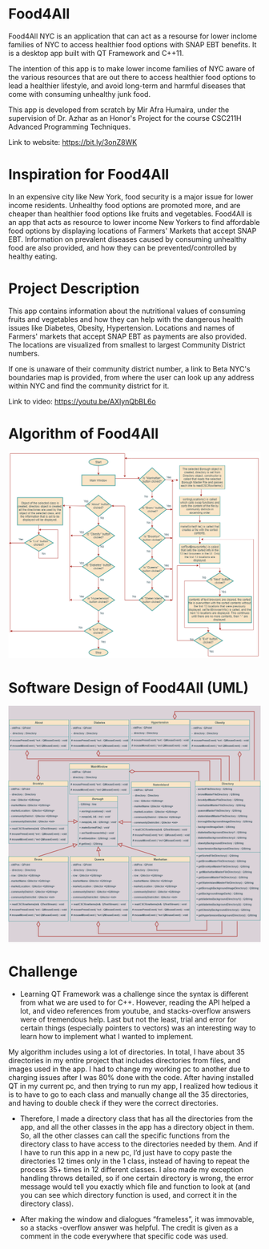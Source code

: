 # Food4All

Food4All NYC is an application that can act as a resourse for lower inclome families of NYC to access healthier food options with SNAP EBT benefits. It is a desktop app built with QT Framework and C++11.

The intention of this app is to make lower income families of NYC aware of the various resources that are out there to access healthier food options to lead a healthier lifestyle, and avoid long-term and harmful diseases that come with consuming unhealthy junk food.

This app is developed from scratch by Mir Afra Humaira, under the supervision of Dr. Azhar as an Honor's Project for the course CSC211H Advanced Programming Techniques. 

Link to website: https://bit.ly/3onZ8WK


# Inspiration for Food4All
In an expensive city like New York, food security is a major issue for lower income residents. Unhealthy food options are promoted more, and are cheaper than healthier food options like fruits and vegetables. Food4All is an app that acts as resource to lower income New Yorkers to find affordable food options by displaying locations of Farmers' Markets that accept SNAP EBT. Information on prevalent diseases caused by consuming unhealthy food are also provided, and how they can be prevented/controlled by healthy eating.

# Project Description

This app contains information about the nutritional values of consuming fruits and vegetables and how they can help with the dangerous health issues like Diabetes, Obesity, Hypertension. Locations and names of Farmers' markets that accept SNAP EBT as payments are also provided. The locations are visualized from smallest to largest Community District numbers.

If one is unaware of their community district number, a link to Beta NYC's boundaries map is provided, from where the user can look up any address within NYC and find the community district for it.

Link to video: https://youtu.be/AXlynQbBL6o

# Algorithm of Food4All

![alt text](media/flowchart2.png)

# Software Design of Food4All (UML)

![alt text](media/UML.png)

# Challenge

* Learning QT Framework was a challenge since the syntax is different from what we are used to for C++. However, reading the API helped a lot, and video references from youtube, and stacks-overflow answers were of tremendous help. Last but not the least, trial and error for certain things (especially pointers to vectors) was an interesting way to learn how to implement what I wanted to implement.

My algorithm includes using a lot of directories. In total, I have about 35 directories in my entire project that includes directories from files, and images used in the app. I had to change my working pc to another due to charging issues after I was 80% done with the code. After having installed QT in my current pc, and then trying to run my app, I realized how tedious it is to have to go to each class and manually change all the 35 directories, and having to double check if they were the correct directories. 



* Therefore, I made a directory class that has all the directories from the app, and all the other classes in the app has a directory object in them. So, all the other classes can call the specific functions from the directory class to have access to the directories needed by them. And if I have to run this app in a new pc, I’d just have to copy paste the directories 12 times only in the 1 class, instead of having to repeat the process 35+ times in 12 different classes. I also made my exception  handling throws detailed, so if one certain directory is wrong, the error message would tell you exactly which file and function to look at (and you can see which directory function is used, and correct it in the directory class).



* After making the window and dialogues “frameless”, it was immovable, so a stacks -overflow answer was helpful. The credit is given as a comment in the code everywhere that specific code was used.
